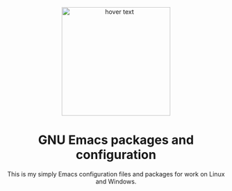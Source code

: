 <div align="center">
  <img src="https://github.com/SciBourne/emacs.d/raw/master/logo.png" width="250" title="hover text">
  <h1>GNU Emacs packages and configuration</h1>
</div>

<p align="center">
  This is my simply Emacs configuration files and packages for work on Linux and Windows.
</p>
